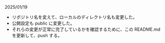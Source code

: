 2025/01/19

- リポジトリ名を変えて、ローカルのディレクトリ名も変更した。
- 公開設定も public に変更した。
- それらの変更が正常に完了しているかを確認するために、この README.md を更新して、push する。
